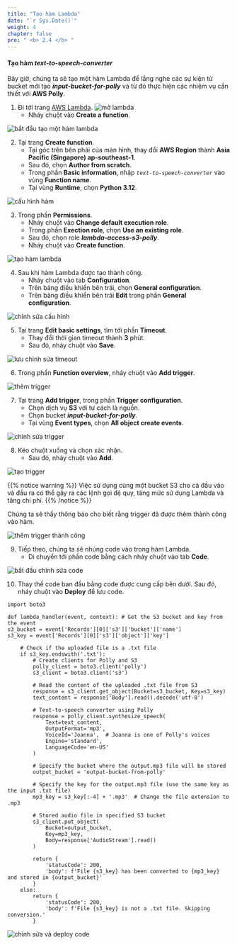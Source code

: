 ```yaml
---
title: "Tạo hàm Lambda"
date: "`r Sys.Date()`"
weight: 4
chapter: false
pre: " <b> 2.4 </b> "
---
```


#### Tạo hàm **_text-to-speech-converter_**

Bây giờ, chúng ta sẽ tạo một hàm Lambda để lắng nghe các sự kiện từ bucket mới tạo **_input-bucket-for-polly_** và từ đó thực hiện các nhiệm vụ cần thiết với **AWS Polly**.

1. Đi tới trang [AWS Lambda](https://aws.amazon.com/lambda/).
   ![mở lambda](/images/create-lambda/choose-lambda.png)
   - Nháy chuột vào **Create a function**.

![bắt đầu tạo một hàm lambda](/images/create-lambda/start-create-lambda-func.png)

2. Tại trang **Create function**.
   - Tại góc trên bên phải của màn hình, thay đổi **AWS Region** thành **Asia Pacific (Singapore) ap-southeast-1**.
   - Sau đó, chọn **Author from scratch**.
   - Trong phần **Basic information**, nhập _`text-to-speech-converter`_ vào vùng **Function name**.
   - Tại vùng **Runtime**, chọn **Python 3.12**.

![cấu hình hàm](/images/create-lambda/config-func.png)

3. Trong phần **Permissions**.
   - Nháy chuột vào **Change default execution role**.
   - Trong phần **Exection role**, chọn **Use an existing role**.
   - Sau đó, chọn role **_lambda-access-s3-polly_**.
   - Nháy chuột vào **Create function**.

![tạo hàm lambda](/images/create-lambda/create-func.png)

4. Sau khi hàm Lambda được tạo thành công.
   - Nháy chuột vào tab **Configuration**.
   - Trên bảng điều khiển bên trái, chọn **General configuration**.
   - Trên bảng điều khiển bên trái **Edit** trong phần **General configuration**.

![chỉnh sửa cấu hình](/images/create-lambda/edit-config.png)

5. Tại trang **Edit basic settings**, tìm tới phần **Timeout**.
   - Thay đổi thời gian timeout thành **3** phút.
   - Sau đó, nháy chuột vào **Save**.

![lưu chỉnh sửa timeout](/images/create-lambda/save-edit-timeout.png)

6. Trong phần **Function overview**, nháy chuột vào **Add trigger**.

![thêm trigger](/images/create-lambda/add-trigger.png)

7. Tại trang **Add trigger**, trong phần **Trigger configuration**.
   - Chọn dịch vụ **S3** với tư cách là nguồn.
   - Chọn bucket **_input-bucket-for-polly_**.
   - Tại vùng **Event types**, chọn **All object create events**.

![chỉnh sửa trigger](/images/create-lambda/edit-trigger.png)

8. Kéo chuột xuống và chọn xác nhận.
   - Sau đó, nháy chuột vào **Add**.

![tạo trigger](/images/create-lambda/create-trigger.png)

{{% notice warning %}}
Việc sử dụng cùng một bucket S3 cho cả đầu vào và đầu ra có thể gây ra các lệnh gọi đệ quy, tăng mức sử dụng Lambda và tăng chi phí.
{{% /notice %}}

Chúng ta sẽ thấy thông báo cho biết rằng trigger đã được thêm thành công vào hàm.

![thêm trigger thành công](/images/create-lambda/add-trigger-success.png)

9. Tiếp theo, chúng ta sẽ nhúng code vào trong hàm Lambda.
   - Di chuyển tới phần code bằng cách nháy chuột vào tab **Code**.

![bắt đầu chỉnh sửa code](/images/create-lambda/start-edit-code.png)

10. Thay thế code ban đầu bằng code được cung cấp bên dưới. Sau đó, nháy chuột vào **Deploy** để lưu code.

```
import boto3

def lambda_handler(event, context): # Get the S3 bucket and key from the event
s3_bucket = event['Records'][0]['s3']['bucket']['name']
s3_key = event['Records'][0]['s3']['object']['key']

    # Check if the uploaded file is a .txt file
    if s3_key.endswith('.txt'):
        # Create clients for Polly and S3
        polly_client = boto3.client('polly')
        s3_client = boto3.client('s3')

        # Read the content of the uploaded .txt file from S3
        response = s3_client.get_object(Bucket=s3_bucket, Key=s3_key)
        text_content = response['Body'].read().decode('utf-8')

        # Text-to-speech converter using Polly
        response = polly_client.synthesize_speech(
            Text=text_content,
            OutputFormat='mp3',
            VoiceId='Joanna',  # Joanna is one of Polly's voices
            Engine='standard',
            LanguageCode='en-US'
        )

        # Specify the bucket where the output.mp3 file will be stored
        output_bucket = 'output-bucket-from-polly'

        # Specify the key for the output.mp3 file (use the same key as the input .txt file)
        mp3_key = s3_key[:-4] + '.mp3'  # Change the file extension to .mp3

        # Stored audio file in specified S3 bucket
        s3_client.put_object(
            Bucket=output_bucket,
            Key=mp3_key,
            Body=response['AudioStream'].read()
        )

        return {
            'statusCode': 200,
            'body': f'File {s3_key} has been converted to {mp3_key} and stored in {output_bucket}'
        }
    else:
        return {
            'statusCode': 200,
            'body': f'File {s3_key} is not a .txt file. Skipping conversion.'
        }

```

![chỉnh sửa và deploy code](/images/create-lambda/edit-and-deploy-code.png)
